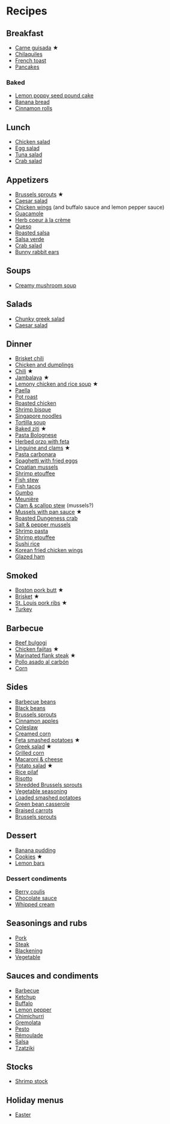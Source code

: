 # Recipes

## Breakfast

- [Carne guisada](one-pot/carne-guisada.md) ★
- [Chilaquiles](breakfast/chilaquiles.md)
- [French toast](breakfast/french-toast.md)
- [Pancakes](breakfast/pancakes.md)

### Baked

- [Lemon poppy seed pound cake](breakfast/lemon-poppy-pound-cake.md)
- [Banana bread](breakfast/banana-bread.md)
- [Cinnamon rolls](breakfast/cinnamon-rolls.md)

## Lunch

- [Chicken salad](lunch/chicken-salad.md)
- [Egg salad](lunch/egg-salad.md)
- [Tuna salad](lunch/tuna-salad.md)
- [Crab salad](seafood/crab-salad.md)

## Appetizers

- [Brussels sprouts](appetizers/brussels-sprouts.md) ★
- [Caesar salad](appetizers/ceasar-salad.md)
- [Chicken wings](appetizers/chicken-wings.md) (and buffalo sauce and lemon pepper sauce)
- [Guacamole](appetizers/guacamole.md)
- [Herb coeur à la crème](appetizers/herb-coeur-a-la-creme.md)
- [Queso](appetizers/queso.md)
- [Roasted salsa](condiments/salsa.md#roasted)
- [Salsa verde](condiments/salsa.md#verde)
- [Crab salad](seafood/crab-salad.md)
- [Bunny rabbit ears](appetizers/bunny-rabbit-ears.md)

## Soups

- [Creamy mushroom soup](soups/creamy-mushroom.md)

## Salads

- [Chunky greek salad](sides/greek-salad.md)
- [Caesar salad](appetizers/ceasar-salad.md)

## Dinner

- [Brisket chili](one-pot/brisket-chili.md)
- [Chicken and dumplings](one-pot/chicken-and-dumplings.md)
- [Chili](one-pot/chili.md) ★
- [Jambalaya](one-pot/jambalaya.md) ★
- [Lemony chicken and rice soup](one-pot/lemony-chicken-and-rice-soup.md) ★
- [Paella](one-pot/paella.md)
- [Pot roast](one-pot/pot-roast.md)
- [Roasted chicken](one-pot/roasted-chicken.md)
- [Shrimp bisque](one-pot/shrimp-bisque.md)
- [Singapore noodles](one-pot/singapore-noodles.md)
- [Tortilla soup](one-pot/tortilla-soup.md)
- [Baked ziti](pasta/baked-ziti.md) ★
- [Pasta Bolognese](pasta/bolognese.md)
- [Herbed orzo with feta](pasta/herbed-orzo-with-feta.md)
- [Linguine and clams](pasta/linguine-and-clams.md) ★
- [Pasta carbonara](pasta/pasta-carbonara.md)
- [Spaghetti with fried eggs](pasta/spaghetti-with-fried-eggs.md)
- [Croatian mussels](seafood/croatian-mussels.md)
- [Shrimp etouffee](seafood/etouffee.md)
- [Fish stew](seafood/fish-stew.md)
- [Fish tacos](seafood/fish-tacos.md)
- [Gumbo](seafood/gumbo.md)
- [Meunière](seafood/meuniere.md)
- [Clam & scallop stew](seafood/mussel-and-scallop-stew.md) (mussels?)
- [Mussels with pan sauce](seafood/mussels-with-pan-sauce.md) ★
- [Roasted Dungeness crab](seafood/roasted-dungeness-crab.md)
- [Salt & pepper mussels](seafood/salt-and-pepper-mussels.md)
- [Shrimp pasta](seafood/shimp-pasta.md)
- [Shrimp etouffee](seafood/shrimp-etouffee.md)
- [Sushi rice](seafood/sushi.md)
- [Korean fried chicken wings](korean-fried-chicken-wings.md)
- [Glazed ham](glazed-ham.md)

## Smoked

- [Boston pork butt](barbecue/boston-pork-butt.md) ★
- [Brisket](barbecue/brisket.md) ★
- [St. Louis pork ribs](barbecue/pork-ribs.md) ★
- [Turkey](barbecue/turkey.md)

## Barbecue

- [Beef bulgogi](barbecue/bulgogi.md)
- [Chicken fajitas](barbecue/chicken-fajitas.md) ★
- [Marinated flank steak](barbecue/flank-steak.md) ★
- [Pollo asado al carbón](barbecue/pollo-asado-al-carbon.md)
- [Corn](sides/grilled-corn.md)

## Sides

- [Barbecue beans](sides/barbecue-beans.md)
- [Black beans](sides/black-beans.md)
- [Brussels sprouts](sides/brussels-sprouts.md)
- [Cinnamon apples](sides/cinnamon-apples.md)
- [Coleslaw](sides/coleslaw.md)
- [Creamed corn](sides/creamed-corn.md)
- [Feta smashed potatoes](sides/feta-smashed-potatoes.md) ★
- [Greek salad](sides/greek-salad.md) ★
- [Grilled corn](sides/grilled-corn.md)
- [Macaroni & cheese](sides/macaroni-and-cheese.md)
- [Potato salad](sides/potato-salad.md) ★
- [Rice pilaf](sides/rice-pilaf.rst)
- [Risotto](sides/risotto.md)
- [Shredded Brussels sprouts](sides/shredded-brussels-sprouts.md)
- [Vegetable seasoning](sides/vegetable-seasoning.md)
- [Loaded smashed potatoes](sides/loaded-smashed-potatoes.md)
- [Green bean casserole](sides/green-bean-casserole.md)
- [Braised carrots](sides/honey-glazed-carrots.md)
- [Brussels sprouts](sides/roasted-brussels-sprouts.md)

## Dessert

- [Banana pudding](dessert/banana-pudding.md)
- [Cookies](dessert/cookies.md) ★
- [Lemon bars](dessert/lemon-bars.md)

### Dessert condiments

- [Berry coulis](dessert/berry-coulis.md)
- [Chocolate sauce](dessert/chocolate-sauce.md)
- [Whipped cream](dessert/whipped-cream.md)

## Seasonings and rubs

- [Pork](barbecue/pork-rub.md)
- [Steak](barbecue/steak-seasoning.md)
- [Blackening](seasoning/blackening.md)
- [Vegetable](sides/vegetable-seasoning.md)

## Sauces and condiments

- [Barbecue](barbecue/sauce.md)
- [Ketchup](barbecue/sauce.md#ketchup)
- [Buffalo](appetizers/chicken-wings.md#buffalo-sauce)
- [Lemon pepper](appetizers/chicken-wings.md#lemon-pepper-sauce)
- [Chimichurri](condiments/chimichurri.md)
- [Gremolata](condiments/gremolata.md)
- [Pesto](condiments/pesto.md)
- [Rémoulade](condiments/remoulade.md)
- [Salsa](condiments/salsa.md)
- [Tzatziki](condiments/tzatziki.md)

## Stocks

- [Shrimp stock](seafood/shrimp-stock.md)

## Holiday menus

- [Easter](holidays/easter.md)
